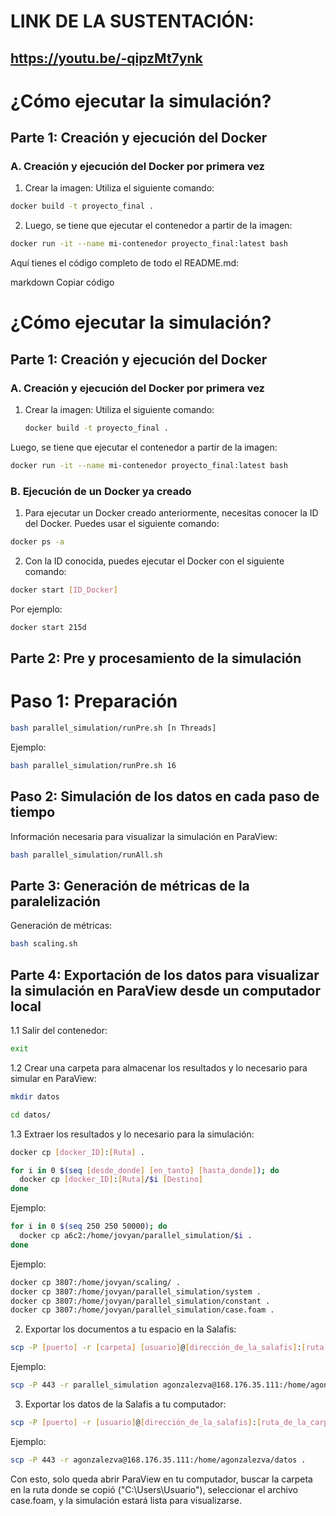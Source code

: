 # LINK DE LA SUSTENTACIÓN:
## https://youtu.be/-qipzMt7ynk

# ¿Cómo ejecutar la simulación?

## Parte 1: Creación y ejecución del Docker

### A. Creación y ejecución del Docker por primera vez

1. Crear la imagen: Utiliza el siguiente comando:

```bash
docker build -t proyecto_final .
```

2. Luego, se tiene que ejecutar el contenedor a partir de la imagen:

```bash
docker run -it --name mi-contenedor proyecto_final:latest bash
```


Aquí tienes el código completo de todo el README.md:

markdown
Copiar código

# ¿Cómo ejecutar la simulación?

## Parte 1: Creación y ejecución del Docker

### A. Creación y ejecución del Docker por primera vez

1. Crear la imagen: Utiliza el siguiente comando:

   ```bash
   docker build -t proyecto_final .
Luego, se tiene que ejecutar el contenedor a partir de la imagen:

```bash
docker run -it --name mi-contenedor proyecto_final:latest bash
```

### B. Ejecución de un Docker ya creado

1. Para ejecutar un Docker creado anteriormente, necesitas conocer la ID del Docker. Puedes usar el siguiente comando:

```bash
docker ps -a
```

2. Con la ID conocida, puedes ejecutar el Docker con el siguiente comando:

```bash
docker start [ID_Docker]
```

Por ejemplo: 

```bash
docker start 215d
```

## Parte 2: Pre y procesamiento de la simulación

# Paso 1: Preparación

```bash
bash parallel_simulation/runPre.sh [n Threads]
```

Ejemplo: 

```bash
bash parallel_simulation/runPre.sh 16
```

## Paso 2: Simulación de los datos en cada paso de tiempo
Información necesaria para visualizar la simulación en ParaView:

```bash
bash parallel_simulation/runAll.sh
```

## Parte 3: Generación de métricas de la paralelización
Generación de métricas:

```bash
bash scaling.sh
```

## Parte 4: Exportación de los datos para visualizar la simulación en ParaView desde un computador local

1.1 Salir del contenedor:

```bash
exit
```
1.2 Crear una carpeta para almacenar los resultados y lo necesario para simular en ParaView:

```bash
mkdir datos
```
```bash
cd datos/
```
1.3 Extraer los resultados y lo necesario para la simulación:

```bash
docker cp [docker_ID]:[Ruta] .
```
```bash
for i in 0 $(seq [desde_donde] [en_tanto] [hasta_donde]); do
  docker cp [docker_ID]:[Ruta]/$i [Destino]
done
```

Ejemplo:

```bash
for i in 0 $(seq 250 250 50000); do
  docker cp a6c2:/home/jovyan/parallel_simulation/$i .
done
```
Ejemplo:

```bash
docker cp 3807:/home/jovyan/scaling/ .
docker cp 3807:/home/jovyan/parallel_simulation/system .
docker cp 3807:/home/jovyan/parallel_simulation/constant .
docker cp 3807:/home/jovyan/parallel_simulation/case.foam .
```

2. Exportar los documentos a tu espacio en la Salafis:

```bash
scp -P [puerto] -r [carpeta] [usuario]@[dirección_de_la_salafis]:[ruta]
```

Ejemplo:

```bash
scp -P 443 -r parallel_simulation agonzalezva@168.176.35.111:/home/agonzalezva/
```

3. Exportar los datos de la Salafis a tu computador:

```bash
scp -P [puerto] -r [usuario]@[dirección_de_la_salafis]:[ruta_de_la_carpeta_a_copiar] .
```

Ejemplo:

```bash
scp -P 443 -r agonzalezva@168.176.35.111:/home/agonzalezva/datos .
```
Con esto, solo queda abrir ParaView en tu computador, buscar la carpeta en la ruta donde se copió ("C:\Users\Usuario"), seleccionar el archivo case.foam, y la simulación estará lista para visualizarse.
